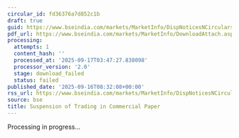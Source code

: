```yaml
---
circular_id: fd36376a7d852c1b
draft: true
guid: https://www.bseindia.com/markets/MarketInfo/DispNoticesNCirculars.aspx?Noticeid={A6F284E4-B5F3-416C-8B86-63869DDC39A6}&noticeno=20250916-15&dt=09/16/2025&icount=15&totcount=79&flag=0
pdf_url: https://www.bseindia.com/markets/MarketInfo/DownloadAttach.aspx?id=20250916-15&attachedId=
processing:
  attempts: 1
  content_hash: ''
  processed_at: '2025-09-17T03:47:27.838098'
  processor_version: '2.0'
  stage: download_failed
  status: failed
published_date: '2025-09-16T08:32:08+00:00'
rss_url: https://www.bseindia.com/markets/MarketInfo/DispNoticesNCirculars.aspx?Noticeid={A6F284E4-B5F3-416C-8B86-63869DDC39A6}&noticeno=20250916-15&dt=09/16/2025&icount=15&totcount=79&flag=0
source: bse
title: Suspension of Trading in Commercial Paper
---
```


Processing in progress...
